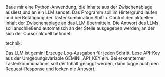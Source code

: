 Baue mir eine Python-Anwendung, die Inhalte aus der Zwischenablage ausliest und an ein LLM sendet.
Das Programm soll im Hintergrund laufen und bei Betätigung der Tastenkombination Shift + Control den aktuellen Inhalt der Zwischenablage an das LLM übermitteln. Die Antwort des LLMs soll anschließend automatisch an der Stelle ausgegeben werden, an der sich der Cursor aktuell befindet.


technik:

Das LLM ist gemini
 Erzeuge Log-Ausgaben für jeden Schritt.
 Lese API-Key aus der Umgebungsvariable GEMINI_API_KEY ein. 
Bei erkennterner Tastenkommunations soll der Inhalt geloggt werden, dann logge auch den Request-Response und locken die Antwort.